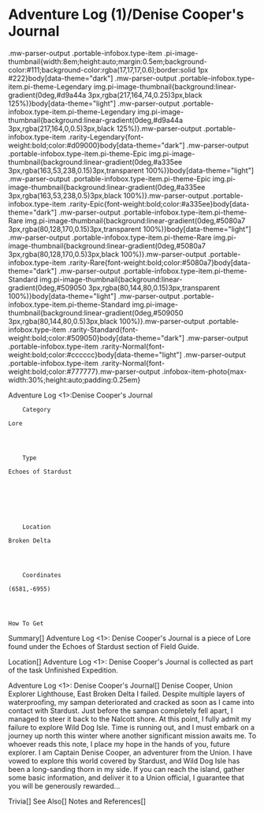 # Adventure Log (1)/Denise Cooper's Journal

.mw-parser-output .portable-infobox.type-item .pi-image-thumbnail{width:8em;height:auto;margin:0.5em;background-color:#111;background-color:rgba(17,17,17,0.6);border:solid 1px #222}body[data-theme="dark"] .mw-parser-output .portable-infobox.type-item.pi-theme-Legendary img.pi-image-thumbnail{background:linear-gradient(0deg,#d9a44a 3px,rgba(217,164,74,0.25)3px,black 125%)}body[data-theme="light"] .mw-parser-output .portable-infobox.type-item.pi-theme-Legendary img.pi-image-thumbnail{background:linear-gradient(0deg,#d9a44a 3px,rgba(217,164,0,0.5)3px,black 125%)}.mw-parser-output .portable-infobox.type-item .rarity-Legendary{font-weight:bold;color:#d09000}body[data-theme="dark"] .mw-parser-output .portable-infobox.type-item.pi-theme-Epic img.pi-image-thumbnail{background:linear-gradient(0deg,#a335ee 3px,rgba(163,53,238,0.15)3px,transparent 100%)}body[data-theme="light"] .mw-parser-output .portable-infobox.type-item.pi-theme-Epic img.pi-image-thumbnail{background:linear-gradient(0deg,#a335ee 3px,rgba(163,53,238,0.5)3px,black 100%)}.mw-parser-output .portable-infobox.type-item .rarity-Epic{font-weight:bold;color:#a335ee}body[data-theme="dark"] .mw-parser-output .portable-infobox.type-item.pi-theme-Rare img.pi-image-thumbnail{background:linear-gradient(0deg,#5080a7 3px,rgba(80,128,170,0.15)3px,transparent 100%)}body[data-theme="light"] .mw-parser-output .portable-infobox.type-item.pi-theme-Rare img.pi-image-thumbnail{background:linear-gradient(0deg,#5080a7 3px,rgba(80,128,170,0.5)3px,black 100%)}.mw-parser-output .portable-infobox.type-item .rarity-Rare{font-weight:bold;color:#5080a7}body[data-theme="dark"] .mw-parser-output .portable-infobox.type-item.pi-theme-Standard img.pi-image-thumbnail{background:linear-gradient(0deg,#509050 3px,rgba(80,144,80,0.15)3px,transparent 100%)}body[data-theme="light"] .mw-parser-output .portable-infobox.type-item.pi-theme-Standard img.pi-image-thumbnail{background:linear-gradient(0deg,#509050 3px,rgba(80,144,80,0.5)3px,black 100%)}.mw-parser-output .portable-infobox.type-item .rarity-Standard{font-weight:bold;color:#509050}body[data-theme="dark"] .mw-parser-output .portable-infobox.type-item .rarity-Normal{font-weight:bold;color:#cccccc}body[data-theme="light"] .mw-parser-output .portable-infobox.type-item .rarity-Normal{font-weight:bold;color:#777777}.mw-parser-output .infobox-item-photo{max-width:30%;height:auto;padding:0.25em}

Adventure Log &lt;1&gt;:Denise Cooper's Journal

	

	
		Category
	
	Lore



	
		Type
	
	Echoes of Stardust




	

	
		Location
	
	Broken Delta



	
		Coordinates
	
	(6581,-6955)




	How To Get


	
		    






Summary[]
Adventure Log &lt;1&gt;: Denise Cooper's Journal is a piece of Lore found under the Echoes of Stardust section of Field Guide.

Location[]
Adventure Log &lt;1&gt;: Denise Cooper's Journal is collected as part of the task Unfinished Expedition.

Adventure Log &lt;1&gt;: Denise Cooper's Journal[]
Denise Cooper, Union Explorer
Lighthouse, East Broken Delta
I failed. Despite multiple layers of waterproofing, my sampan deteriorated and cracked as soon as I came into contact with Stardust. Just before the sampan completely fell apart, I managed to steer it back to the Nalcott shore. At this point, I fully admit my failure to explore Wild Dog Isle. Time is running out, and I must embark on a journey up north this winter where another significant mission awaits me. To whoever reads this note, I place my hope in the hands of you, future explorer. I am Captain Denise Cooper, an adventurer from the Union. I have vowed to explore this world covered by Stardust, and Wild Dog Isle has been a long-sanding thorn in my side. If you can reach the island, gather some basic information, and deliver it to a Union official, I guarantee that you will be generously rewarded...

Trivia[]
See Also[]
Notes and References[]
